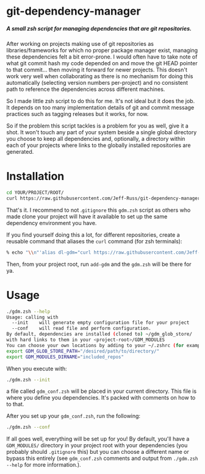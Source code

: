 # git-dependency-manager

##### A small zsh script for managing dependencies that are git repositories.

After working on projects making use of git repositories as libraries/frameworks 
for which no proper package manager exist, managing these dependencies felt a bit 
error-prone. I would often have to take note of what git commit hash my code 
depended on and move the git HEAD pointer to that commit... then moving it forward 
for newer projects. This doesn't work very well when collaborating as there is no 
mechanism for doing this automatically (selecting version numbers per-project) and 
no consistent path to reference the dependencies across different machines.  

So I made little zsh script to do this for me. It's not ideal but it does the job. 
It depends on too many implementation details of git and commit message practices 
such as tagging releases but it works, for now. 

So if the problem this script tackles is a problem for you as well, give it a shot. 
It won't touch any part of your system beside a single global directory you choose 
to keep all dependencies and, optionally, a directory within each of your projects 
where links to the globally installed repositories are generated.  


# Installation


```sh
cd YOUR/PROJECT/ROOT/
curl https://raw.githubusercontent.com/Jeff-Russ/git-dependency-manager/main/gdm.zsh > ./gdm.zsh % chmod 755 ./gdm.zsh
```

That's it. I recommend to not .`gitignore` this `gdm.zsh` script as others who made clone 
your project will have it available to set up the same dependency environment you have.   

If you find yourself doing this a lot, for different repositories, create a reusable command 
that aliases the `curl` command (for zsh terminals):  

```zsh
% echo "\\n"'alias dl-gdm="curl https://raw.githubusercontent.com/Jeff-Russ/git-dependency-manager/main/gdm.zsh > ./gdm.zsh % chmod 755 ./gdm.zsh"' >> ~/.zshrc 
```

Then, from your project root, run `add-gdm` and the `gdm.zsh`  will be there for ya.

# Usage

```sh
./gdm.zsh --help
Usage: calling with
  --init    will generate empty configuration file for your project
  --conf    will read file and perform configuration.
By default, dependencies are installed (cloned to) ~/gdm_glob_store/ 
with hard links to them in your <project-root>/GDM_MODULES
You can choose your own locations by adding to your ~/.zshrc (for example):
export GDM_GLOB_STORE_PATH="/desired/path/to/directory/"
export GDM_MODULES_DIRNAME="included_repos"
```

When you execute with:  

```sh
./gdm.zsh --init
```

a file called `gdm_conf.zsh` will be placed in your current directory. This file 
is where you define you dependencies. It's packed with comments on how to to that.  

After you set up your  `gdm_conf.zsh`, run the following:  

```sh
./gdm.zsh --conf
```

If all goes well, everything will be set up for you! By default, you'll have a `GDM_MODULES/` 
directory in your project root with your dependencies (you probably should `.gitignore` this)
but you can choose a different name or bypass this entirely (see `gdm_conf.zsh` comments and
output from `./gdm.zsh --help` for more information.).   

